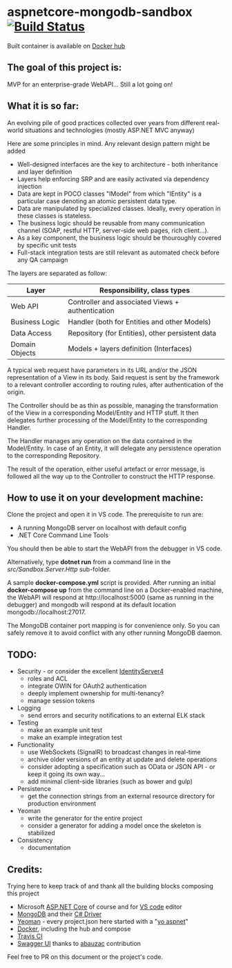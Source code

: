 # aspnetcore-mongodb-sandbox [![Build Status](https://travis-ci.org/renaudcalmont/aspnetcore-mongodb-sandbox.svg?branch=master)](https://travis-ci.org/renaudcalmont/aspnetcore-mongodb-sandbox)


Built container is available on [Docker hub](https://hub.docker.com/r/renaudcalmont/aspnetcore-mongodb-sandbox/)

## The goal of this project is:

MVP for an enterprise-grade WebAPI... Still a lot going on!

## What it is so far:

An evolving pile of good practices collected over years from different real-world situations and technologies (mostly ASP.NET MVC anyway)

Here are some principles in mind. Any relevant design pattern might be added
* Well-designed interfaces are the key to architecture - both inheritance and layer definition
* Layers help enforcing SRP and are easily activated via dependency injection
* Data are kept in POCO classes "IModel" from which "IEntity" is a particular case denoting an atomic persistent data type.
* Data are manipulated by specialized classes. Ideally, every operation in these classes is stateless.
* The business logic should be reusable from many communication channel (SOAP, restful HTTP, server-side web pages, rich client...).
* As a key component, the business logic should be thouroughly covered by specific unit tests
* Full-stack integration tests are still relevant as automated check before any QA campaign

The layers are separated as follow:

| Layer          | Responsibility, class types                      |
|----------------|--------------------------------------------------|
| Web API        | Controller and associated Views + authentication |
| Business Logic | Handler (both for Entities and other Models)     |
| Data Access    | Repository (for Entities), other persistent data |
| Domain Objects | Models + layers definition (Interfaces)          |

A typical web request have parameters in its URL and/or the JSON representation of a View in its body.
Said request is sent by the framework to a relevant controller according to routing rules, after authentication of the origin.

The Controller should be as thin as possible, managing the transformation of the View in a corresponding Model/Entity and HTTP stuff.
It then delegates further processing of the Model/Entity to the corresponding Handler.

The Handler manages any operation on the data contained in the Model/Entity. In case of an Entity, it will delegate any persistence operation to the corresponding Repository.

The result of the operation, either useful artefact or error message, is followed all the way up to the Controller to construct the HTTP response.

## How to use it on your development machine:

Clone the project and open it in VS code. The prerequisite to run are:
* A running MongoDB server on localhost with default config
* .NET Core Command Line Tools

You should then be able to start the WebAPI from the debugger in VS code.

Alternatively, type __dotnet run__ from a command line in the _src/Sandbox.Server.Http_ sub-folder.

A sample __docker-compose.yml__ script is provided. After running an initial __docker-compose up__ from the command line on a Docker-enabled machine, the WebAPI will respond at http://localhost:5000 (same as running in the debugger) and mongodb will respond at its default location mongodb://localhost:27017.

The MongoDB container port mapping is for convenience only. So you can safely remove it to avoid conflict with any other running MongoDB daemon.

## TODO:
* Security - or consider the excellent [IdentityServer4](https://github.com/IdentityServer/IdentityServer4)
    * roles and ACL
    * integrate OWIN for OAuth2 authentication
    * deeply implement ownership for multi-tenancy?
    * manage session tokens
* Logging
    * send errors and security notifications to an external ELK stack
* Testing
    * make an example unit test
    * make an example integration test
* Functionality
    * use WebSockets (SignalR) to broadcast changes in real-time
    * archive older versions of an entity at update and delete operations
    * consider adopting a specification such as OData or JSON API - or keep it going its own way...
    * add minimal client-side libraries (such as bower and gulp)
* Persistence
    * get the connection strings from an external resource directory for production environment
* Yeoman
    * write the generator for the entire project
    * consider a generator for adding a model once the skeleton is stabilized
* Consistency
    * documentation


## Credits:
Trying here to keep track of and thank all the building blocks composing this project
* Microsoft [ASP.NET Core](http://www.asp.net/core) of course and for [VS code](https://code.visualstudio.com) editor
* [MongoDB](https://www.mongodb.com/) and their [C# Driver](https://docs.mongodb.com/ecosystem/drivers/csharp/)
* [Yeoman](http://yeoman.io/) - every project.json here started with a "[yo aspnet](https://www.npmjs.com/package/generator-aspnet)"
* [Docker](https://www.docker.com/), including the hub and compose
* [Travis CI](https://travis-ci.org/)
* [Swagger UI](http://swagger.io/swagger-ui/) thanks to [abauzac](https://github.com/abauzac) contribution

Feel free to PR on this document or the project's code.
